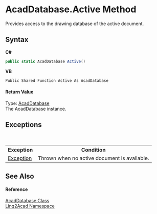 # AcadDatabase.Active Method 
 

Provides access to the drawing database of the active document.

## Syntax

**C#**<br />
``` C#
public static AcadDatabase Active()
```

**VB**<br />
``` VB
Public Shared Function Active As AcadDatabase
```


#### Return Value
Type: <a href="T_Linq2Acad_AcadDatabase.md">AcadDatabase</a><br />The AcadDatabase instance.

## Exceptions
&nbsp;<table><tr><th>Exception</th><th>Condition</th></tr><tr><td><a href="https://docs.microsoft.com/dotnet/api/system.exception" target="_blank" rel="noopener noreferrer">Exception</a></td><td>Thrown when no active document is available.</td></tr></table>

## See Also


#### Reference
<a href="T_Linq2Acad_AcadDatabase.md">AcadDatabase Class</a><br /><a href="N_Linq2Acad.md">Linq2Acad Namespace</a><br />
